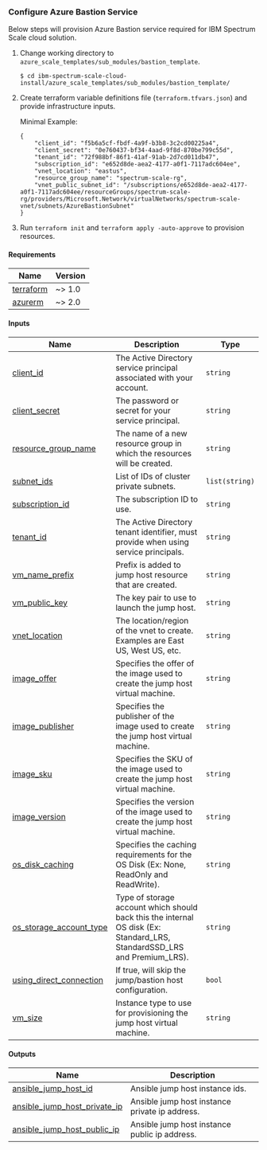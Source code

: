 ### Configure Azure Bastion Service

Below steps will provision Azure Bastion service required for IBM Spectrum Scale cloud solution.

1. Change working directory to `azure_scale_templates/sub_modules/bastion_template`.

    ```
    $ cd ibm-spectrum-scale-cloud-install/azure_scale_templates/sub_modules/bastion_template/
    ```
2. Create terraform variable definitions file (`terraform.tfvars.json`) and provide infrastructure inputs.

    Minimal Example:
    ```jsonc
    {
        "client_id": "f5b6a5cf-fbdf-4a9f-b3b8-3c2cd00225a4",
        "client_secret": "0e760437-bf34-4aad-9f8d-870be799c55d",
        "tenant_id": "72f988bf-86f1-41af-91ab-2d7cd011db47",
        "subscription_id": "e652d8de-aea2-4177-a0f1-7117adc604ee",
        "vnet_location": "eastus",
        "resource_group_name": "spectrum-scale-rg",
        "vnet_public_subnet_id": "/subscriptions/e652d8de-aea2-4177-a0f1-7117adc604ee/resourceGroups/spectrum-scale-rg/providers/Microsoft.Network/virtualNetworks/spectrum-scale-vnet/subnets/AzureBastionSubnet"
    }
    ```

3. Run `terraform init` and `terraform apply -auto-approve` to provision resources.

<!-- BEGIN_TF_DOCS -->
#### Requirements

| Name | Version |
|------|---------|
| <a name="requirement_terraform"></a> [terraform](#requirement_terraform) | ~> 1.0 |
| <a name="requirement_azurerm"></a> [azurerm](#requirement_azurerm) | ~> 2.0 |

#### Inputs

| Name | Description | Type |
|------|-------------|------|
| <a name="input_client_id"></a> [client_id](#input_client_id) | The Active Directory service principal associated with your account. | `string` |
| <a name="input_client_secret"></a> [client_secret](#input_client_secret) | The password or secret for your service principal. | `string` |
| <a name="input_resource_group_name"></a> [resource_group_name](#input_resource_group_name) | The name of a new resource group in which the resources will be created. | `string` |
| <a name="input_subnet_ids"></a> [subnet_ids](#input_subnet_ids) | List of IDs of cluster private subnets. | `list(string)` |
| <a name="input_subscription_id"></a> [subscription_id](#input_subscription_id) | The subscription ID to use. | `string` |
| <a name="input_tenant_id"></a> [tenant_id](#input_tenant_id) | The Active Directory tenant identifier, must provide when using service principals. | `string` |
| <a name="input_vm_name_prefix"></a> [vm_name_prefix](#input_vm_name_prefix) | Prefix is added to jump host resource that are created. | `string` |
| <a name="input_vm_public_key"></a> [vm_public_key](#input_vm_public_key) | The key pair to use to launch the jump host. | `string` |
| <a name="input_vnet_location"></a> [vnet_location](#input_vnet_location) | The location/region of the vnet to create. Examples are East US, West US, etc. | `string` |
| <a name="input_image_offer"></a> [image_offer](#input_image_offer) | Specifies the offer of the image used to create the jump host virtual machine. | `string` |
| <a name="input_image_publisher"></a> [image_publisher](#input_image_publisher) | Specifies the publisher of the image used to create the jump host virtual machine. | `string` |
| <a name="input_image_sku"></a> [image_sku](#input_image_sku) | Specifies the SKU of the image used to create the jump host virtual machine. | `string` |
| <a name="input_image_version"></a> [image_version](#input_image_version) | Specifies the version of the image used to create the jump host virtual machine. | `string` |
| <a name="input_os_disk_caching"></a> [os_disk_caching](#input_os_disk_caching) | Specifies the caching requirements for the OS Disk (Ex: None, ReadOnly and ReadWrite). | `string` |
| <a name="input_os_storage_account_type"></a> [os_storage_account_type](#input_os_storage_account_type) | Type of storage account which should back this the internal OS disk (Ex: Standard_LRS, StandardSSD_LRS and Premium_LRS). | `string` |
| <a name="input_using_direct_connection"></a> [using_direct_connection](#input_using_direct_connection) | If true, will skip the jump/bastion host configuration. | `bool` |
| <a name="input_vm_size"></a> [vm_size](#input_vm_size) | Instance type to use for provisioning the jump host virtual machine. | `string` |

#### Outputs

| Name | Description |
|------|-------------|
| <a name="output_ansible_jump_host_id"></a> [ansible_jump_host_id](#output_ansible_jump_host_id) | Ansible jump host instance ids. |
| <a name="output_ansible_jump_host_private_ip"></a> [ansible_jump_host_private_ip](#output_ansible_jump_host_private_ip) | Ansible jump host instance private ip address. |
| <a name="output_ansible_jump_host_public_ip"></a> [ansible_jump_host_public_ip](#output_ansible_jump_host_public_ip) | Ansible jump host instance public ip address. |
<!-- END_TF_DOCS -->

